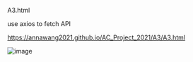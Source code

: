 
A3.html

use axios to fetch API

https://annawang2021.github.io/AC_Project_2021/A3/A3.html

![image](https://user-images.githubusercontent.com/77376405/120062842-b76e0400-c096-11eb-9a38-0b522868fe0b.png)


